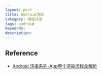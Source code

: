 ```yaml
---
layout: post
title: Android渲染
category: 编程开发
tags: android
keywords: 
description: 
---
```


## Reference


* [Android 渲染系列-App整个渲染流程全解析](https://juejin.cn/post/6993123390231937031)
